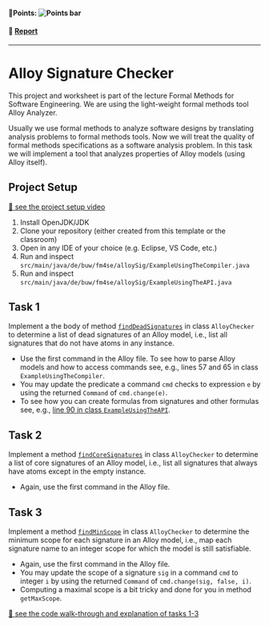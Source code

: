 #### 💯Points: ![Points bar](../../blob/badges/.github/badges/points-bar.svg)

#### 📝 [Report](../../blob/badges/report.md)
---


# Alloy Signature Checker

This project and worksheet is part of the lecture Formal Methods for Software Engineering. We are using the light-weight formal methods tool Alloy Analyzer.

Usually we use formal methods to analyze software designs by translating analysis problems to formal methods tools. Now we will treat the quality of formal methods specifications as a software analysis problem. In this task we will implement a tool that analyzes properties of Alloy models (using Alloy itself).

## Project Setup

[📼 see the project setup video](https://www.youtube.com/watch?v=xt-K4CnWQio&list=PLGyeoukah9NYNMJhcHXLjAGN294O2uXCB&index=18)

1. Install OpenJDK/JDK 
2. Clone your repository (either created from this template or the classroom)
3. Open in any IDE of your choice (e.g. Eclipse, VS Code, etc.)
4. Run and inspect `src/main/java/de/buw/fm4se/alloySig/ExampleUsingTheCompiler.java`
5. Run and inspect `src/main/java/de/buw/fm4se/alloySig/ExampleUsingTheAPI.java`

## Task 1

Implement a the body of method [``findDeadSignatures``](src/main/java/de/buw/fm4se/alloySig/AlloyChecker.java#L14) in class `AlloyChecker` to determine a list of dead signatures of an Alloy model, i.e., list all signatures that do not have atoms in any instance.

* Use the first command in the Alloy file. To see how to parse Alloy models and how to access commands see, e.g., lines 57 and 65 in class `ExampleUsingTheCompiler`.
* You may update the predicate a command `cmd` checks to expression `e` by using the returned `Command` of `cmd.change(e)`.
* To see how you can create formulas from signatures and other formulas see, e.g., [line 90 in class `ExampleUsingTheAPI`](src/main/java/de/buw/fm4se/alloySig/AlloyChecker.java#L90).

## Task 2

Implement a method [`findCoreSignatures`](src/main/java/de/buw/fm4se/alloySig/AlloyChecker.java#L19) in class `AlloyChecker` to determine a list of core signatures of an Alloy model, i.e., list all signatures that always have atoms except in the empty instance.

* Again, use the first command in the Alloy file.

## Task 3

Implement a method [`findMinScope`](src/main/java/de/buw/fm4se/alloySig/AlloyChecker.java#L34) in class `AlloyChecker` to determine the minimum scope for each signature in an Alloy model, i.e., map each signature name to an integer scope for which the model is still satisfiable.

* Again, use the first command in the Alloy file.
* You may update the scope of a signature `sig` in a command `cmd` to integer `i` by using the returned `Command` of `cmd.change(sig, false, i)`.
* Computing a maximal scope is a bit tricky and done for you in method `getMaxScope`.

[📼 see the code walk-through and explanation of tasks 1-3](https://www.youtube.com/watch?v=INf1vaRb_a4&list=PLGyeoukah9NYNMJhcHXLjAGN294O2uXCB&index=19)
